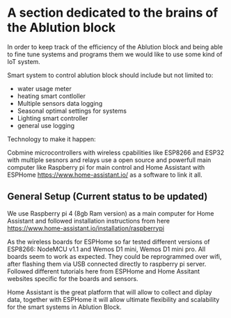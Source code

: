 # A section dedicated to the brains of the Ablution block

In order to keep track of the efficiency of the Ablution block and being able to fine tune systems and programs them we would like to use some kind of IoT system. 

Smart system to control ablution block should include but not limited to:  

* water usage meter 
* heating smart contloller
* Multiple sensors data logging
* Seasonal optimal settings for systems
* Lighting smart controller
* general use logging

Technology to make it happen: 

Cobmine microcontrollers with wireless cpabilities like ESP8266 and ESP32 with multiple sesnors and relays use a open source and powerfull main computer like Raspberry pi for main control and Home Assistant with ESPHome https://www.home-assistant.io/ as a software to link it all. 

## General Setup (Current status to be updated)

We use Raspberry pi 4 (8gb Ram version) as a main computer for Home Assistant and followed installation instructions from here https://www.home-assistant.io/installation/raspberrypi 

As the wireless boards for ESPHome so far tested different versions of ESP8266: NodeMCU v1.1 and Wemos D1 mini, Wemos D1 mini pro. All boards seem to work as expected. They could be reprogrammed over wifi, after flashing them via USB connected directly to raspberry pi server. Followed different tutorials here from ESPHome and Home Assitant websites specific for the boards and sensors. 

Home Assistant is the great platform that will allow to collect and diplay data, together with ESPHome it will allow ultimate flexibility and scalability for the smart systems in Ablution Block. 





